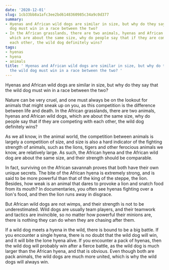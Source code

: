 ```yaml
---
date: '2020-12-01'
slug: 1cb33bb8a1afc3ee2bd6148360985c34a9c0d377
summary:
- Hyenas and African wild dogs are similar in size, but why do they say that the wild
  dog must win in a race between the two?
- In the African grasslands, there are two animals, hyenas and African wild dogs,
  which are about the same size, why do people say that if they are competing with
  each other, the wild dog definitely wins?
tags:
- hyenas
- hyena
- animals
title: ' Hyenas and African wild dogs are similar in size, but why do they say that
  the wild dog must win in a race between the two? '
---
```


 Hyenas and African wild dogs are similar in size, but why do they say that the wild dog must win in a race between the two?

Nature can be very cruel, and one must always be on the lookout for animals that might sneak up on you, as this competition is the difference between life and death. In the African grasslands, there are two animals, hyenas and African wild dogs, which are about the same size, why do people say that if they are competing with each other, the wild dog definitely wins?

As we all know, in the animal world, the competition between animals is largely a competition of size, and size is also a hard indicator of the fighting strength of animals, such as the lions, tigers and other ferocious animals we know, are relatively large. As such, the African hyena and the African wild dog are about the same size, and their strength should be comparable.

In fact, surviving on the African savannah proves that both have their own unique secrets. The bite of the African hyena is extremely strong, and is said to be more powerful than that of the king of the steppe, the lion. Besides, how weak is an animal that dares to provoke a lion and snatch food from its mouth? In documentaries, you often see hyenas fighting over a lion's food, and then the lion runs away in disgrace.

But African wild dogs are not wimps, and their strength is not to be underestimated. Wild dogs are usually team players, and their teamwork and tactics are invincible, so no matter how powerful their minions are, there is nothing they can do when they are chasing after them.

If a wild dog meets a hyena in the wild, there is bound to be a big battle. If you encounter a single hyena, there is no doubt that the wild dog will win, and it will bite the lone hyena alive. If you encounter a pack of hyenas, then the wild dog will probably win after a fierce battle, as the wild dog is much larger than the African hyena, and that is obvious. Even though both are pack animals, the wild dogs are much more united, which is why the wild dogs will always win.

 
        